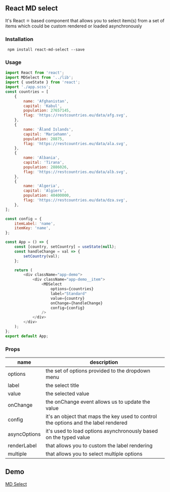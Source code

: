 ## React MD select

It's React ⚛️ based component that allows you to select item(s) from a set of items which could be custom rendered or loaded asynchronously

### Installation

     npm install react-md-select --save

### Usage

```js
import React from 'react';
import MDSelect from '../lib';
import { useState } from 'react';
import './app.scss';
const countries = [
	{
		name: 'Afghanistan',
		capital: 'Kabul',
		population: 27657145,
		flag: 'https://restcountries.eu/data/afg.svg',
	},
	{
		name: 'Åland Islands',
		capital: 'Mariehamn',
		population: 28875,
		flag: 'https://restcountries.eu/data/ala.svg',
	},
	{
		name: 'Albania',
		capital: 'Tirana',
		population: 2886026,
		flag: 'https://restcountries.eu/data/alb.svg',
	},
	{
		name: 'Algeria',
		capital: 'Algiers',
		population: 40400000,
		flag: 'https://restcountries.eu/data/dza.svg',
	},
];

const config = {
	itemLabel: 'name',
	itemKey: 'name',
};

const App = () => {
	const [country, setCountry] = useState(null);
	const handleChange = val => {
		setCountry(val);
	};

	return (
		<div className="app-demo">
			<div className="app-demo__item">
				<MDSelect
					options={countries}
					label="Standard"
					value={country}
					onChange={handleChange}
					config={config}
				/>
			</div>
		</div>
	);
};
export default App;
```

### Props

| name         | description                                                                         |
| ------------ | ----------------------------------------------------------------------------------- |
| options      | the set of options provided to the dropdown menu                                    |
| label        | the select title                                                                    |
| value        | the selected value                                                                  |
| onChange     | the onChange event allows us to update the value                                    |
| config       | it's an object that maps the key used to control the options and the label rendered |
| asyncOptions | it's used to load options asynchronously based on the typed value                   |
| renderLabel  | that allows you to custom the label rendering                                       |
| multiple     | that allows you to select multiple options                                          |


## Demo 

[MD Select](http://boussadjra.github.io/react-md-select)